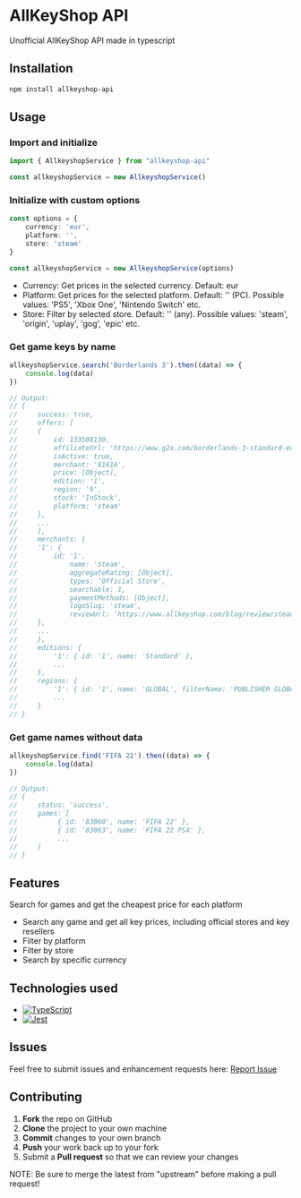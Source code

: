 # AllKeyShop API
Unofficial AllKeyShop API made in typescript

## Installation
```bash
npm install allkeyshop-api
```

## Usage
### Import and initialize
```typescript
import { AllkeyshopService } from "allkeyshop-api"

const allkeyshopService = new AllkeyshopService()
```

### Initialize with custom options
```typescript
const options = {
    currency: 'eur',
    platform: '',
    store: 'steam'
}

const allkeyshopService = new AllkeyshopService(options)
```
* Currency: Get prices in the selected currency. Default: eur
* Platform: Get prices for the selected platform. Default: '' (PC). Possible values: 'PS5', 'Xbox One', 'Nintendo Switch' etc.
* Store: Filter by selected store. Default: '' (any). Possible values: 'steam', 'origin', 'uplay', 'gog', 'epic' etc.

### Get game keys by name
```typescript
allkeyshopService.search('Borderlands 3').then((data) => {
    console.log(data)
})

// Output:
// {
//     success: true,
//     offers: [
//     {
//         id: 133508130,
//         affiliateUrl: 'https://www.g2a.com/borderlands-3-standard-edition-steam-key-europe-i10000186970058?aid=13344657&gtag=dccb1b16c9&utm_content=COM_GLOBAL_PB_PLUS_GAM_LISTING_NOR_allkeyshopPLUS',
//         isActive: true,
//         merchant: '61616',
//         price: [Object],
//         edition: '1',
//         region: '9',
//         stock: 'InStock',
//         platform: 'steam'
//     },
//     ...
//     ],
//     merchants: {
//     '1': {
//         id: '1',
//             name: 'Steam',
//             aggregateRating: [Object],
//             types: 'Official Store',
//             searchable: 1,
//             paymentMethods: [Object],
//             logoSlug: 'steam',
//             reviewUrl: 'https://www.allkeyshop.com/blog/review/steam/'
//     },
//     ...
//     },
//     editions: {
//         '1': { id: '1', name: 'Standard' },
//         ...
//     },
//     regions: {
//         '1': { id: '1', name: 'GLOBAL', filterName: 'PUBLISHER GLOBAL' },
//         ...
//     }
// }
```

### Get game names without data
```typescript
allkeyshopService.find('FIFA 22').then((data) => {
    console.log(data)
})

// Output:
// {
//     status: 'success', 
//     games: [
//          { id: '83060', name: 'FIFA 22' },
//          { id: '83063', name: 'FIFA 22 PS4' },
//          ...
//     ]
// }
```

## Features
Search for games and get the cheapest price for each platform

* Search any game and get all key prices, including official stores and key resellers
* Filter by platform
* Filter by store
* Search by specific currency

## Technologies used
- [![TypeScript](https://img.shields.io/badge/TypeScript-3178C6?style=for-the-badge&logo=TypeScript&logoColor=white)](https://www.typescriptlang.org/)
- [![Jest](https://img.shields.io/badge/Jest-C21325?style=for-the-badge&logo=Jest&logoColor=white)](https://jestjs.io/)

## Issues

Feel free to submit issues and enhancement requests here: [Report Issue](https://github.com/sergioalmela/allkeyshop-api/issues)

## Contributing

1. **Fork** the repo on GitHub
2. **Clone** the project to your own machine
3. **Commit** changes to your own branch
4. **Push** your work back up to your fork
5. Submit a **Pull request** so that we can review your changes

NOTE: Be sure to merge the latest from "upstream" before making a pull request!